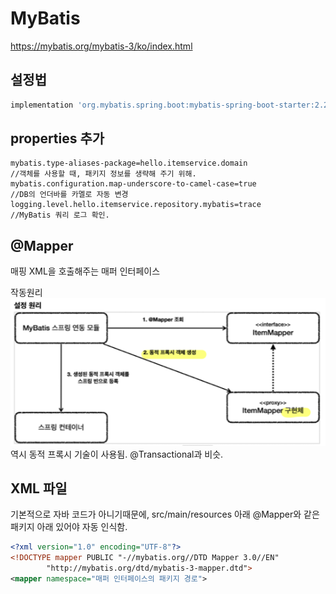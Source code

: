 # MyBatis

https://mybatis.org/mybatis-3/ko/index.html

## 설정법
~~~groovy
implementation 'org.mybatis.spring.boot:mybatis-spring-boot-starter:2.2.0'
~~~

## properties 추가
~~~properties
mybatis.type-aliases-package=hello.itemservice.domain
//객체를 사용할 때, 패키지 정보를 생략해 주기 위해.
mybatis.configuration.map-underscore-to-camel-case=true
//DB의 언더바를 카멜로 자동 변경
logging.level.hello.itemservice.repository.mybatis=trace
//MyBatis 쿼리 로그 확인.
~~~

## @Mapper
매핑 XML을 호출해주는 매퍼 인터페이스

작동원리
![mybatis](../Java/mybatismapper.png)
역시 동적 프록시 기술이 사용됨.
@Transactional과 비슷.

## XML 파일
기본적으로 자바 코드가 아니기때문에, src/main/resources 아래 @Mapper와 같은 패키지 아래 있어야 자동 인식함.

~~~xml
<?xml version="1.0" encoding="UTF-8"?>
<!DOCTYPE mapper PUBLIC "-//mybatis.org//DTD Mapper 3.0//EN"
        "http://mybatis.org/dtd/mybatis-3-mapper.dtd">
<mapper namespace="매퍼 인터페이스의 패키지 경로">
~~~